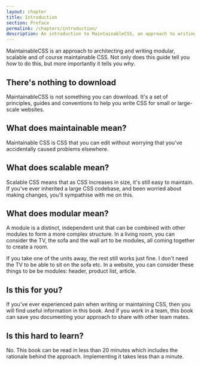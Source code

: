 ```yaml
---
layout: chapter
title: Introduction
section: Preface
permalink: /chapters/introduction/
description: An introduction to MaintainableCSS, an approach to writing modular, scalable and of course maintainable CSS.
---
```


MaintainableCSS is an approach to architecting and writing modular, scalable and of course maintainable CSS. Not only does this guide tell you *how* to do this, but more importantly it tells you *why*.

## There's nothing to download

MaintainableCSS is not something you can download. It's a set of principles, guides and conventions to help you write CSS for small or large-scale websites.

## What does maintainable mean?

Maintainable CSS is CSS that you can edit without worrying that you've accidentally caused problems elsewhere.

## What does scalable mean?

Scalable CSS means that as CSS increases in size, it's still easy to maintain. If you've ever inherited a large CSS codebase, and been worried about making changes, you'll sympathise with me on this.

## What does modular mean?

A module is a distinct, independent unit that can be combined with other modules to form a more complex structure. In a living room, you can consider the TV, the sofa and the wall art to be modules, all coming together to create a room.

If you take one of the units away, the rest still works just fine. I don't need the TV to be able to sit on the sofa etc. In a website, you can consider these things to be be modules: header, product list, article.

## Is this for you?

If you've ever experienced pain when writing or maintaining CSS, then you will find useful information in this book. And if you work in a team, this book can save you documenting your approach to share with other team mates.

## Is this hard to learn?

No. This book can be read in less than 20 minutes which includes the rationale behind the approach. Implementing it takes less than a minute.
